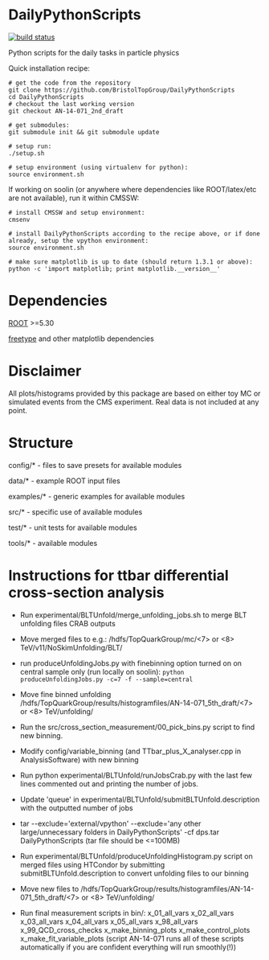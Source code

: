 DailyPythonScripts
==================
[![build status](https://travis-ci.org/BristolTopGroup/DailyPythonScripts.png)](https://travis-ci.org/BristolTopGroup/DailyPythonScripts)

Python scripts for the daily tasks in particle physics

Quick installation recipe:
```
# get the code from the repository
git clone https://github.com/BristolTopGroup/DailyPythonScripts
cd DailyPythonScripts
# checkout the last working version
git checkout AN-14-071_2nd_draft

# get submodules:
git submodule init && git submodule update

# setup run:
./setup.sh

# setup environment (using virtualenv for python):
source environment.sh
```

If working on soolin (or anywhere where dependencies like ROOT/latex/etc are not available), run it within CMSSW:

```
# install CMSSW and setup environment:
cmsenv

# install DailyPythonScripts according to the recipe above, or if done already, setup the vpython environment:
source environment.sh

# make sure matplotlib is up to date (should return 1.3.1 or above):
python -c 'import matplotlib; print matplotlib.__version__'
```

Dependencies
==================
[ROOT](http://root.cern.ch) >=5.30

[freetype](http://www.freetype.org) and other matplotlib dependencies

Disclaimer
==================
All plots/histograms provided by this package are based on either toy MC or simulated events from the CMS experiment.
Real data is not included at any point.

Structure
==================
config/* - files to save presets for available modules

data/* - example ROOT input files

examples/* - generic examples for available modules

src/* - specific use of available modules

test/* - unit tests for available modules

tools/* - available modules

Instructions for ttbar differential cross-section analysis
==================

- Run experimental/BLTUnfold/merge_unfolding_jobs.sh to merge BLT unfolding files CRAB outputs
- Move merged files to e.g.: /hdfs/TopQuarkGroup/mc/<7> or <8> TeV/v11/NoSkimUnfolding/BLT/
- run produceUnfoldingJobs.py with finebinning option turned on on central sample only (run locally on soolin): ```python produceUnfoldingJobs.py -c=7 -f --sample=central```
- Move fine binned unfolding /hdfs/TopQuarkGroup/results/histogramfiles/AN-14-071_5th_draft/<7> or <8> TeV/unfolding/
- Run the src/cross_section_measurement/00_pick_bins.py script to find new binning.
- Modify config/variable_binning (and TTbar_plus_X_analyser.cpp in AnalysisSoftware) with new binning
- Run python experimental/BLTUnfold/runJobsCrab.py with the last few lines commented out and printing the number of jobs.
- Update 'queue' in experimental/BLTUnfold/submitBLTUnfold.description with the outputted number of jobs
- tar --exclude='external/vpython' --exclude='any other large/unnecessary folders in DailyPythonScripts' -cf dps.tar DailyPythonScripts (tar file should be <=100MB)
- Run experimental/BLTUnfold/produceUnfoldingHistogram.py script on merged files using HTCondor by submitting submitBLTUnfold.description to convert unfolding files to our binning
- Move new files to /hdfs/TopQuarkGroup/results/histogramfiles/AN-14-071_5th_draft/<7> or <8> TeV/unfolding/

- Run final measurement scripts in bin/:
x_01_all_vars
x_02_all_vars
x_03_all_vars
x_04_all_vars
x_05_all_vars
x_98_all_vars
x_99_QCD_cross_checks
x_make_binning_plots
x_make_control_plots
x_make_fit_variable_plots
(script AN-14-071 runs all of these scripts automatically if you are confident everything will run smoothly(!))
